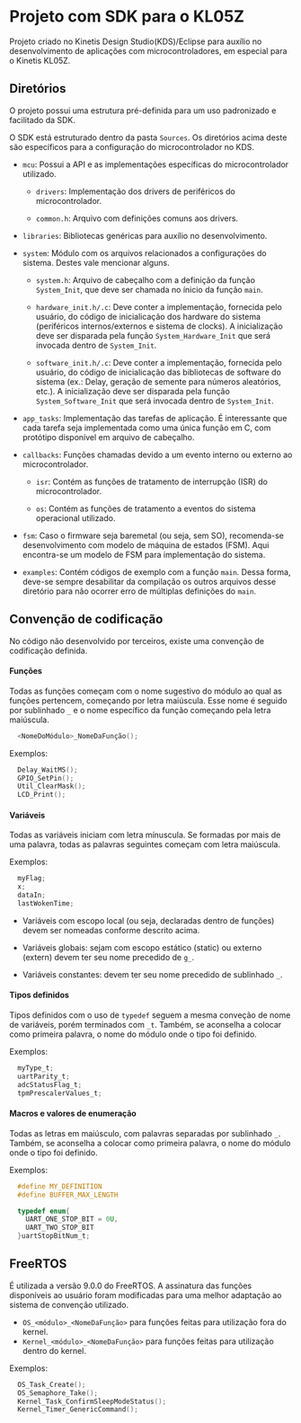 
# Projeto com SDK para o KL05Z

Projeto criado no Kinetis Design Studio(KDS)/Eclipse para auxílio no desenvolvimento de aplicações com microcontroladores, em especial para o Kinetis KL05Z.


## Diretórios

O projeto possui uma estrutura pré-definida para um uso padronizado e facilitado da SDK.

O SDK está estruturado dentro da pasta `Sources`. Os diretórios acima deste são específicos para a configuração do microcontrolador no KDS.

* `mcu`: Possui a API e as implementações específicas do microcontrolador utilizado.

  * `drivers`: Implementação dos drivers de periféricos do microcontrolador.

  * `common.h`: Arquivo com definições comuns aos drivers.

* `libraries`: Bibliotecas genéricas para auxílio no desenvolvimento.

* `system`: Módulo com os arquivos relacionados a configurações do sistema. Destes vale mencionar alguns.

  * `system.h`: Arquivo de cabeçalho com a definição da função `System_Init`, que deve ser chamada no ínicio da função `main`.

  * `hardware_init.h/.c`: Deve conter a implementação, fornecida pelo usuário, do código de inicialicação dos hardware do sistema (periféricos internos/externos e sistema de clocks). A inicialização deve ser disparada pela função `System_Hardware_Init` que será invocada dentro de `System_Init`.

  * `software_init.h/.c`: Deve conter a implementação, fornecida pelo usuário, do código de inicialicação das bibliotecas de software do sistema (ex.: Delay, geração de semente para números aleatórios, etc.). A inicialização deve ser disparada pela função `System_Software_Init` que será invocada dentro de `System_Init`.

* `app_tasks`: Implementação das tarefas de aplicação. É interessante que cada tarefa seja implementada como uma única função em C, com protótipo disponível em arquivo de cabeçalho.

* `callbacks`: Funções chamadas devido a um evento interno ou externo ao microcontrolador.

  * `isr`: Contém as funções de tratamento de interrupção (ISR) do microcontrolador.

  * `os`: Contém as funções de tratamento a eventos do sistema operacional utilizado.

* `fsm`: Caso o firmware seja baremetal (ou seja, sem SO), recomenda-se desenvolvimento com modelo de máquina de estados (FSM). Aqui encontra-se um modelo de FSM para implementação do sistema.

* `examples`: Contém códigos de exemplo com a função `main`. Dessa forma, deve-se sempre desabilitar da compilação os outros arquivos desse diretório para não ocorrer erro de múltiplas definições do `main`.
## Convenção de codificação
No código não desenvolvido por terceiros, existe uma convenção de codificação definida.

#### Funções
Todas as funções começam com o nome sugestivo do módulo ao qual as funções pertencem, começando por letra maiúscula. Esse nome é seguido por sublinhado `_` e o nome específico da função começando pela letra maiúscula.

```c
  <NomeDoMódulo>_NomeDaFunção();
```

Exemplos:

```c
  Delay_WaitMS();
  GPIO_SetPin();
  Util_ClearMask();
  LCD_Print();
```
#### Variáveis
Todas as variáveis iniciam com letra mínuscula. Se formadas por mais de uma palavra, todas as palavras seguintes começam com letra maiúscula.

Exemplos:

```c
  myFlag;
  x;
  dataIn;
  lastWokenTime;
```

* Variáveis com escopo local (ou seja, declaradas dentro de funções) devem ser nomeadas conforme descrito acima.

* Variáveis globais: sejam com escopo estático (static) ou externo (extern) devem ter seu nome precedido de `g_`.

* Variáveis constantes: devem ter seu nome precedido de sublinhado `_`.

#### Tipos definidos
Tipos definidos com o uso de `typedef` seguem a mesma conveção de nome de variáveis, porém terminados com `_t`. Também, se aconselha a colocar como primeira palavra, o nome do módulo onde o tipo foi definido. 

Exemplos:

```c
  myType_t;
  uartParity_t;
  adcStatusFlag_t;
  tpmPrescalerValues_t;
```


#### Macros e valores de enumeração
Todas as letras em maiúsculo, com palavras separadas por sublinhado `_`. Também, se aconselha a colocar como primeira palavra, o nome do módulo onde o tipo foi definido.

Exemplos:

```c
  #define MY_DEFINITION
  #define BUFFER_MAX_LENGTH

  typedef enum{
    UART_ONE_STOP_BIT = 0U, 
    UART_TWO_STOP_BIT 
  }uartStopBitNum_t;
```
## FreeRTOS

É utilizada a versão 9.0.0 do FreeRTOS. A assinatura das funções disponíveis ao usuário foram modificadas para uma melhor adaptação ao sistema de convenção utilizado.

* `OS_<módulo>_<NomeDaFunção>` para funções feitas para utilização fora do kernel.
* `Kernel_<módulo>_<NomeDaFunção>` para funções feitas para utilização dentro do kernel.

Exemplos:

```c
  OS_Task_Create();
  OS_Semaphore_Take();
  Kernel_Task_ConfirmSleepModeStatus();
  Kernel_Timer_GenericCommand();
```
